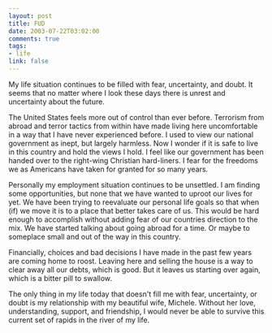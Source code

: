 ```yaml
--- 
layout: post
title: FUD
date: 2003-07-22T03:02:00
comments: true
tags:
- life
link: false
---
```

My life situation continues to be filled with fear, uncertainty, and doubt. It seems that no matter where I look these days there is unrest and uncertainty about the future.

The United States feels more out of control than ever before. Terrorism from abroad and terror tactics from within have made living here uncomfortable in a way that I have never experienced before. I used to view our national government as inept, but largely harmless. Now I wonder if it is safe to live in this country and hold the views I hold. I feel like our government has been handed over to the right-wing Christian hard-liners. I fear for the freedoms we as Americans have taken for granted for so many years.

Personally my employment situation continues to be unsettled. I am finding some opportunities, but none that we have wanted to uproot our lives for yet. We have been trying to reevaluate our personal life goals so that when (if) we move it is to a place that better takes care of us. This would be hard enough to accomplish without adding fear of our countries direction to the mix. We have started talking about going abroad for a time. Or maybe to someplace small and out of the way in this country.

Financially, choices and bad decisions I have made in the past few years are coming home to roost. Leaving here and selling the house is a way to clear away all our debts, which is good. But it leaves us starting over again, which is a bitter pill to swallow.

The only thing in my life today that doesn't fill me with fear, uncertainty, or doubt is my relationship with my beautiful wife, Michele. Without her love, understanding, support, and friendship, I would never be able to survive this current set of rapids in the river of my life.

